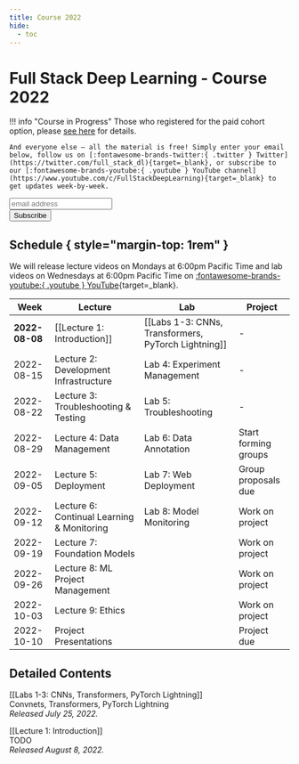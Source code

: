 ```yaml
---
title: Course 2022
hide:
  - toc
---
```


# Full Stack Deep Learning - Course 2022

!!! info "Course in Progress"
    Those who registered for the paid cohort option, please [see here](cohort) for details.

    And everyone else – all the material is free! Simply enter your email below, follow us on [:fontawesome-brands-twitter:{ .twitter } Twitter](https://twitter.com/full_stack_dl){target=_blank}, or subscribe to our [:fontawesome-brands-youtube:{ .youtube } YouTube channel](https://www.youtube.com/c/FullStackDeepLearning){target=_blank} to get updates week-by-week.

<!-- Begin Mailchimp Signup Form -->
<link href="//cdn-images.mailchimp.com/embedcode/horizontal-slim-10_7.css" rel="stylesheet" type="text/css">
<div id="mc_embed_signup">
<form action="https://fullstackdeeplearning.us18.list-manage.com/subscribe/post?u=68cabce2e74766ca3d2c089d6&amp;id=79e6eb0052" method="post" id="mc-embedded-subscribe-form" name="mc-embedded-subscribe-form" class="validate" target="_blank" novalidate>
    <div id="mc_embed_signup_scroll">
    <input type="email" value="" name="EMAIL" class="email" id="mce-EMAIL" placeholder="email address" required>
    <!-- real people should not fill this in and expect good things - do not remove this or risk form bot signups-->
    <div style="position: absolute; left: -5000px;" aria-hidden="true"><input type="text" name="b_68cabce2e74766ca3d2c089d6_79e6eb0052" tabindex="-1" value=""></div>
    <div class="clear"><input type="submit" value="Subscribe" name="subscribe" id="mc-embedded-subscribe" class="button"></div>
    </div>
</form>
</div>
<!--End Mailchimp Signup Form -->

## Schedule { style="margin-top: 1rem" }

We will release lecture videos on Mondays at 6:00pm Pacific Time and lab videos on Wednesdays at 6:00pm Pacific Time on [:fontawesome-brands-youtube:{ .youtube } YouTube](https://www.youtube.com/c/FullStackDeepLearning){target=_blank}.

| Week           | Lecture                                    | Lab                                                 | Project              |
| -------------- | ------------------------------------------ | --------------------------------------------------- | -------------------- |
| **2022-08-08** | [[Lecture 1: Introduction]]                | [[Labs 1-3: CNNs, Transformers, PyTorch Lightning]] | -                    |
| 2022-08-15     | Lecture 2: Development Infrastructure      | Lab 4: Experiment Management                        | -                    |
| 2022-08-22     | Lecture 3: Troubleshooting & Testing       | Lab 5: Troubleshooting                              | -                    |
| 2022-08-29     | Lecture 4: Data Management                 | Lab 6: Data Annotation                              | Start forming groups |
| 2022-09-05     | Lecture 5: Deployment                      | Lab 7: Web Deployment                               | Group proposals due  |
| 2022-09-12     | Lecture 6: Continual Learning & Monitoring | Lab 8: Model Monitoring                             | Work on project      |
| 2022-09-19     | Lecture 7: Foundation Models               |                                                     | Work on project      |
| 2022-09-26     | Lecture 8: ML Project Management           |                                                     | Work on project      |
| 2022-10-03     | Lecture 9: Ethics                          |                                                     | Work on project      |
| 2022-10-10     | Project Presentations                      |                                                     | Project due          |

## Detailed Contents

[[Labs 1-3: CNNs, Transformers, PyTorch Lightning]]<br />
Convnets, Transformers, PyTorch Lightning<br />
*Released July 25, 2022.*

[[Lecture 1: Introduction]]<br />
TODO<br />
*Released August 8, 2022.*

<!-- Lab 4: Experiment Management<br />
TODO<br />
*Released August 10, 2022.* -->

<!-- Lecture 2: Development Infastructure<br />
We tour the landscape of infrastructure and tooling for developing deep learning models.<br />
*Released August 15, 2022.* -->
